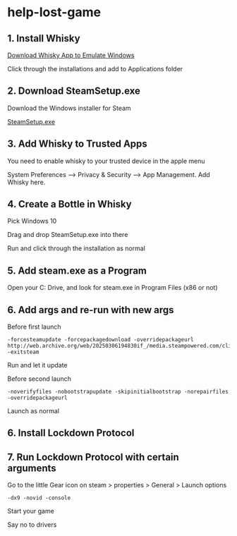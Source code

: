 # help-lost-game

## 1. Install Whisky

[Download Whisky App to Emulate Windows](https://data.getwhisky.app/Releases/v2.3.5/Whisky.zip)

Click through the installations and add to Applications folder

## 2. Download SteamSetup.exe

Download the Windows installer for Steam

[SteamSetup.exe](https://cdn.akamai.steamstatic.com/client/installer/SteamSetup.exe)

## 3. Add Whisky to Trusted Apps

You need to enable whisky to your trusted device in the apple menu

System Preferences --> Privacy & Security --> App Management. Add Whisky here.


## 4. Create a Bottle in Whisky

Pick Windows 10 

Drag and drop SteamSetup.exe into there

Run and click through the installation as normal

## 5. Add steam.exe as a Program

Open your C: Drive, and look for steam.exe in Program Files (x86 or not)

## 6. Add args and re-run with new args
Before first launch

```
-forcesteamupdate -forcepackagedownload -overridepackageurl http://web.archive.org/web/20250306194830if_/media.steampowered.com/client -exitsteam
```

Run and let it update

Before second launch

```
-noverifyfiles -nobootstrapupdate -skipinitialbootstrap -norepairfiles -overridepackageurl
```

Launch as normal

## 6. Install Lockdown Protocol

## 7. Run Lockdown Protocol with certain arguments

Go to the little Gear icon on steam > properties > General > Launch options
```
-dx9 -novid -console
```

Start your game

Say no to drivers
